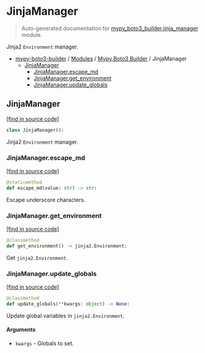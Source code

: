 # JinjaManager

> Auto-generated documentation for [mypy_boto3_builder.jinja_manager](https://github.com/youtype/mypy_boto3_builder/blob/main/mypy_boto3_builder/jinja_manager.py) module.

Jinja2 `Environment` manager.

- [mypy-boto3-builder](../README.md#mypy_boto3_builder) / [Modules](../MODULES.md#mypy-boto3-builder-modules) / [Mypy Boto3 Builder](index.md#mypy-boto3-builder) / JinjaManager
    - [JinjaManager](#jinjamanager)
        - [JinjaManager.escape_md](#jinjamanagerescape_md)
        - [JinjaManager.get_environment](#jinjamanagerget_environment)
        - [JinjaManager.update_globals](#jinjamanagerupdate_globals)

## JinjaManager

[[find in source code]](https://github.com/youtype/mypy_boto3_builder/blob/main/mypy_boto3_builder/jinja_manager.py#L11)

```python
class JinjaManager():
```

Jinja2 `Environment` manager.

### JinjaManager.escape_md

[[find in source code]](https://github.com/youtype/mypy_boto3_builder/blob/main/mypy_boto3_builder/jinja_manager.py#L31)

```python
@staticmethod
def escape_md(value: str) -> str:
```

Escape underscore characters.

### JinjaManager.get_environment

[[find in source code]](https://github.com/youtype/mypy_boto3_builder/blob/main/mypy_boto3_builder/jinja_manager.py#L38)

```python
@classmethod
def get_environment() -> jinja2.Environment:
```

Get `jinja2.Environment`.

### JinjaManager.update_globals

[[find in source code]](https://github.com/youtype/mypy_boto3_builder/blob/main/mypy_boto3_builder/jinja_manager.py#L21)

```python
@classmethod
def update_globals(**kwargs: object) -> None:
```

Update global variables in `jinja2.Environment`.

#### Arguments

- `kwargs` - Globals to set.
